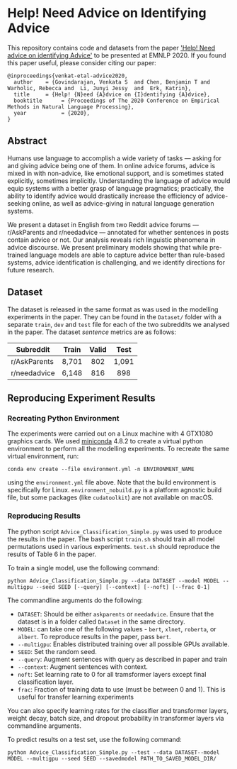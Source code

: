 # Help! Need Advice on Identifying Advice

This repository contains code and datasets from the paper ['Help! Need advice on identifying Advice'][arxiv] to be presented at EMNLP 2020. If you found this paper useful, please consider citing our paper:

```
@inproceedings{venkat-etal-advice2020,
  author    = {Govindarajan, Venkata S  and Chen, Benjamin T and Warholic, Rebecca and  Li, Junyi Jessy  and  Erk, Katrin},
  title     = {Help! {N}eed {A}dvice on {I}dentifying {A}dvice},
  booktitle      = {Proceedings of The 2020 Conference on Empirical Methods in Natural Language Processing},
  year           = {2020},
}
```

## Abstract

Humans use language to accomplish a wide variety of tasks &mdash; asking for and giving advice being one of them. In online  advice  forums, advice is mixed in with non-advice, like emotional support, and is sometimes stated explicitly, sometimes implicitly. Understanding the language of advice would equip systems with a better grasp of language pragmatics; practically, the ability to identify advice would drastically increase the efficiency of advice-seeking online, as well as advice-giving in natural language generation systems.

We present a dataset in English from two Reddit advice forums &mdash; r/AskParents and r/needadvice &mdash; annotated for whether sentences in posts contain advice or not. Our analysis reveals rich linguistic phenomena in advice discourse. We present  preliminary models showing that while pre-trained language models are able to capture advice better than rule-based systems, advice identification is challenging, and we identify directions for future research.

## Dataset

The dataset is released in the same format as was used in the modelling experiments in the paper. They can be found in the `Dataset/` folder with a separate `train`, `dev` and `test` file for each of the two subreddits we analysed in the paper. The dataset *sentence* metrics are as follows:

| Subreddit      |  Train | Valid |  Test |
|----------------|:------:|:-----:|:-----:|
| r/AskParents   |  8,701 |  802  | 1,091 |
| r/needadvice   |  6,148 |  816  |  898  |


## Reproducing Experiment Results
### Recreating Python Environment

The experiments were carried out on a Linux machine with 4 GTX1080 graphics cards. We used [miniconda][conda] 4.8.2 to create a virtual python environment to perform all the modelling experiments. To recreate the same virtual environment, run:

`
conda env create --file environment.yml -n ENVIRONMENT_NAME
`

using the `environment.yml` file above. Note that the build environment is specifically for Linux. `environment_nobuild.py` is a platform agnostic build file, but some packages (like `cudatoolkit`) are not available on macOS.

### Reproducing Results

The python script `Advice_Classification_Simple.py` was used to produce the results in the paper. The bash script `train.sh` should train all model permutations used in various experiments. `test.sh` should reproduce the results of Table 6 in the paper.

To train a single model, use the following command:

```
python Advice_Classification_Simple.py --data DATASET --model MODEL --multigpu --seed SEED [--query] [--context] [--noft] [--frac 0-1]
```

The commandline arguments do the following:

 - `DATASET`: Should be either `askparents` or `needadvice`. Ensure that the dataset is in a folder called `Dataset` in the same directory.
 - `MODEL`: can take one of the following values - `bert`, `xlnet`, `roberta`, or `albert`. To reproduce results in the paper, pass `bert`.
 - `--multigpu`: Enables distributed training over all possible GPUs available.
 - `SEED`: Set the random seed.
 - `--query`: Augment sentences with query as described in paper and train
 - `--context`: Augment sentences with context.
 - `noft`: Set learning rate to 0 for all tramsformer layers except final classification layer.
 - `frac`: Fraction of training data to use (must be between 0 and 1). This is useful for transfer learning experiments

You can also specify learning rates for the classifier and transformer layers, weight decay, batch size, and dropout probability in transformer layers via commandline arguments.

To predict results on a test set, use the following command:

```
python Advice_Classification_Simple.py --test --data DATASET--model MODEL --multigpu --seed SEED --savedmodel PATH_TO_SAVED_MODEL_DIR/
```

<!-- We have provided two saved models &mdash; one for each dataset. Note that models are saved using the [`saved_pretrained`][savep] method from [Transformers][transf]. -->

<!-- Links -->

[arxiv]: https://arxiv.org/abs/2010.02494
[conda]: https://docs.conda.io/en/latest/miniconda.html
<!-- [paper]: https://online.html -->
[savep]: https://huggingface.co/transformers/main_classes/model.html#transformers.PreTrainedModel.save_pretrained
[transf]: https://huggingface.co/transformers/index.html